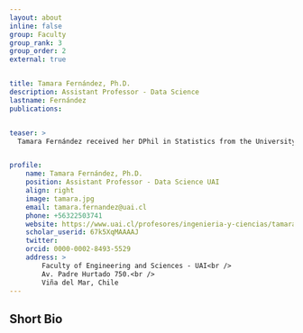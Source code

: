 ```yaml
---
layout: about
inline: false
group: Faculty
group_rank: 3
group_order: 2
external: true


title: Tamara Fernández, Ph.D.
description: Assistant Professor - Data Science 
lastname: Fernández
publications: 


teaser: >
  Tamara Fernández received her DPhil in Statistics from the University of Oxford in 2018. After that, she joined the Gatsby Unit at University College London as a Biometrika Postdoctoral Fellow. Since October 2020, she has been an Assistant Professor at the Faculty of Engineering and Sciences of Universidad Adolfo Ibáñez in Viña del Mar, Chile. Her research focuses on the intersection of statistics and machine learning, with an emphasis on developing statistical methodology and kernel methods. She is interested in both the theoretical foundations and applications of these methods in data science.


profile:
    name: Tamara Fernández, Ph.D.
    position: Assistant Professor - Data Science UAI
    align: right
    image: tamara.jpg
    email: tamara.fernandez@uai.cl
    phone: +56322503741
    website: https://www.uai.cl/profesores/ingenieria-y-ciencias/tamara-fernandez
    scholar_userid: 67k5XqMAAAAJ
    twitter: 
    orcid: 0000-0002-8493-5529
    address: >
        Faculty of Engineering and Sciences - UAI<br />
        Av. Padre Hurtado 750.<br />        
        Viña del Mar, Chile
---
```



## Short Bio
